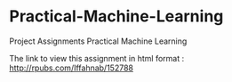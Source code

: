 # Practical-Machine-Learning
Project Assignments Practical Machine Learning

The  link to view this assignment in html format : http://rpubs.com/Iffahnab/152788


